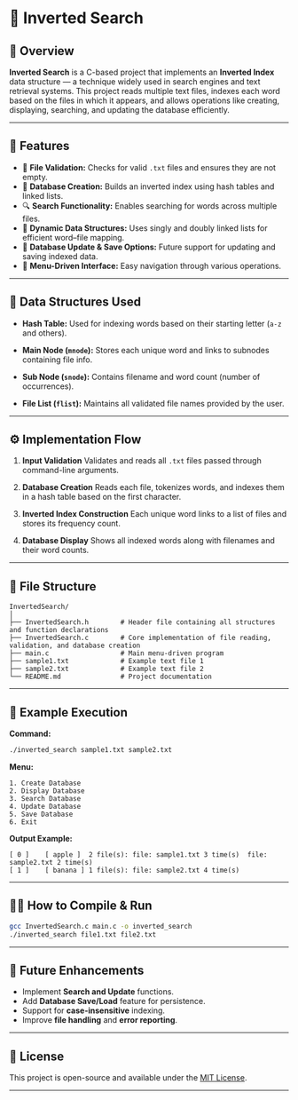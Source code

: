 # 🧠 Inverted Search

## 📘 Overview

**Inverted Search** is a C-based project that implements an **Inverted Index** data structure — a technique widely used in search engines and text retrieval systems.
This project reads multiple text files, indexes each word based on the files in which it appears, and allows operations like creating, displaying, searching, and updating the database efficiently.

---

## 🚀 Features

* 📂 **File Validation:** Checks for valid `.txt` files and ensures they are not empty.
* 🧾 **Database Creation:** Builds an inverted index using hash tables and linked lists.
* 🔍 **Search Functionality:** Enables searching for words across multiple files.
* 🧱 **Dynamic Data Structures:** Uses singly and doubly linked lists for efficient word–file mapping.
* 💾 **Database Update & Save Options:** Future support for updating and saving indexed data.
* 🧩 **Menu-Driven Interface:** Easy navigation through various operations.

---

## 🧩 Data Structures Used

* **Hash Table:**
  Used for indexing words based on their starting letter (`a-z` and others).

* **Main Node (`mnode`):**
  Stores each unique word and links to subnodes containing file info.

* **Sub Node (`snode`):**
  Contains filename and word count (number of occurrences).

* **File List (`flist`):**
  Maintains all validated file names provided by the user.

---

## ⚙️ Implementation Flow

1. **Input Validation**
   Validates and reads all `.txt` files passed through command-line arguments.

2. **Database Creation**
   Reads each file, tokenizes words, and indexes them in a hash table based on the first character.

3. **Inverted Index Construction**
   Each unique word links to a list of files and stores its frequency count.

4. **Database Display**
   Shows all indexed words along with filenames and their word counts.

---

## 📂 File Structure

```
InvertedSearch/
│
├── InvertedSearch.h        # Header file containing all structures and function declarations
├── InvertedSearch.c        # Core implementation of file reading, validation, and database creation
├── main.c                  # Main menu-driven program
├── sample1.txt             # Example text file 1
├── sample2.txt             # Example text file 2
└── README.md               # Project documentation
```

---

## 🧠 Example Execution

**Command:**

```bash
./inverted_search sample1.txt sample2.txt
```

**Menu:**

```
1. Create Database
2. Display Database
3. Search Database
4. Update Database
5. Save Database
6. Exit
```

**Output Example:**

```
[ 0 ]    [ apple ]  2 file(s): file: sample1.txt 3 time(s)  file: sample2.txt 2 time(s)
[ 1 ]    [ banana ] 1 file(s): file: sample2.txt 4 time(s)
```

---

## 🧑‍💻 How to Compile & Run

```bash
gcc InvertedSearch.c main.c -o inverted_search
./inverted_search file1.txt file2.txt
```

---

## 🔮 Future Enhancements

* Implement **Search and Update** functions.
* Add **Database Save/Load** feature for persistence.
* Support for **case-insensitive** indexing.
* Improve **file handling** and **error reporting**.

---

## 🧾 License

This project is open-source and available under the [MIT License](https://opensource.org/licenses/MIT).

---

